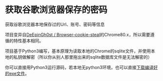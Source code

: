 # 获取谷歌浏览器保存的密码
获取谷歌浏览器本地保存过的Url、账号、密码等信息

项目变异自[DeEpinGh0st
/
Browser-cookie-steal](https://github.com/DeEpinGh0st/Browser-cookie-steal)的Chrome80.x，所以需要遵循的特性基本相同。

项目基于Python3编写，基本原理为读取本地的Chrome的sqlite文件，并使用本地的私钥做解密（所以你从别人那里拖出来的sqlite数据库文件是无法解密的）

你可以直接用Python3运行源码，若本地无python3环境，也可以直接[下载编译好的exe文件](https://github.com/lsc183754539/GetChromeSavedPassword/releases/tag/0.9)。
